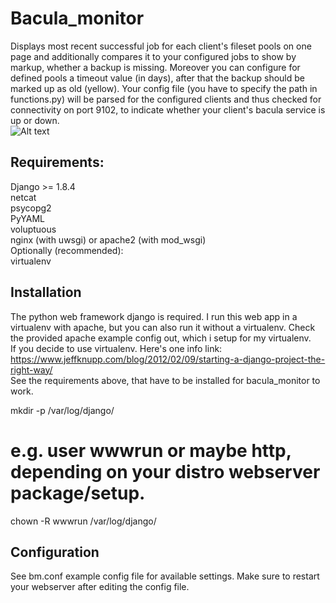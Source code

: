 # Bacula_monitor
Displays most recent successful job for each client's fileset pools on one page and additionally compares
it to your configured jobs to show by markup, whether a backup is missing. Moreover you can configure for
defined pools a timeout value (in days), after that the backup should be marked up as old (yellow).
Your config file (you have to specify the path in functions.py) will be parsed for the configured clients
and thus checked for connectivity on port 9102, to indicate whether your client's bacula service is up or down.
<br />
![Alt text](http://i.imgur.com/7p8jMAx.jpg "web-ui")

## Requirements:
Django >= 1.8.4 <br />
netcat <br />
psycopg2 <br />
PyYAML <br />
voluptuous <br />
nginx (with uwsgi) or apache2 (with mod_wsgi) <br />
Optionally (recommended): <br />
virtualenv <br />


## Installation
The python web framework django is required. I run this web app in a virtualenv with 
apache, but you can also run it without a virtualenv. 
Check the provided apache example config out, which i setup for my virtualenv. <br />
If you decide to use virtualenv. Here's one info link:<br />
https://www.jeffknupp.com/blog/2012/02/09/starting-a-django-project-the-right-way/ <br />
See the requirements above, that have to be installed for bacula_monitor to work.

mkdir -p /var/log/django/
# e.g. user wwwrun or maybe http, depending on your distro webserver package/setup.
chown -R wwwrun /var/log/django/

## Configuration
See bm.conf example config file for available settings.
Make sure to restart your webserver after editing the config file.

